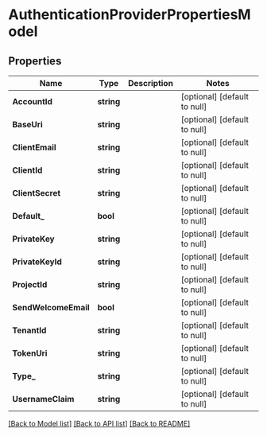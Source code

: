 # AuthenticationProviderPropertiesModel

## Properties
Name | Type | Description | Notes
------------ | ------------- | ------------- | -------------
**AccountId** | **string** |  | [optional] [default to null]
**BaseUri** | **string** |  | [optional] [default to null]
**ClientEmail** | **string** |  | [optional] [default to null]
**ClientId** | **string** |  | [optional] [default to null]
**ClientSecret** | **string** |  | [optional] [default to null]
**Default_** | **bool** |  | [optional] [default to null]
**PrivateKey** | **string** |  | [optional] [default to null]
**PrivateKeyId** | **string** |  | [optional] [default to null]
**ProjectId** | **string** |  | [optional] [default to null]
**SendWelcomeEmail** | **bool** |  | [optional] [default to null]
**TenantId** | **string** |  | [optional] [default to null]
**TokenUri** | **string** |  | [optional] [default to null]
**Type_** | **string** |  | [optional] [default to null]
**UsernameClaim** | **string** |  | [optional] [default to null]

[[Back to Model list]](../README.md#documentation-for-models) [[Back to API list]](../README.md#documentation-for-api-endpoints) [[Back to README]](../README.md)

